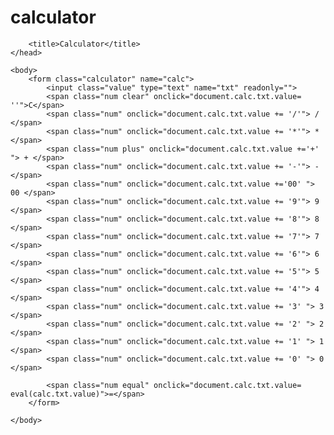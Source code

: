 # calculator

<!DOCTYPE html>
<html lang="en">
    <head>
        <meta charset="utf-8">
        <meta http-equiv="X-UA-Compatible" content="IE=edge">
        <meta name="viewport" content="width=device-width, initial-scale=1.0">
        <link rel="stylesheet" href="style.css">

        <title>Calculator</title>
    </head>

    <body>
        <form class="calculator" name="calc">
            <input class="value" type="text" name="txt" readonly="">
            <span class="num clear" onclick="document.calc.txt.value= ''">C</span>
            <span class="num" onclick="document.calc.txt.value += '/'"> / </span>
            <span class="num" onclick="document.calc.txt.value += '*'"> * </span>
            <span class="num plus" onclick="document.calc.txt.value +='+' "> + </span>
            <span class="num" onclick="document.calc.txt.value += '-'"> - </span>
            <span class="num" onclick="document.calc.txt.value +='00' "> 00 </span>
            <span class="num" onclick="document.calc.txt.value += '9'"> 9 </span>
            <span class="num" onclick="document.calc.txt.value += '8'"> 8 </span>
            <span class="num" onclick="document.calc.txt.value += '7'"> 7 </span>          
            <span class="num" onclick="document.calc.txt.value += '6'"> 6 </span>
            <span class="num" onclick="document.calc.txt.value += '5'"> 5 </span>
            <span class="num" onclick="document.calc.txt.value += '4'"> 4 </span>
            <span class="num" onclick="document.calc.txt.value += '3' "> 3 </span>
            <span class="num" onclick="document.calc.txt.value += '2' "> 2 </span>
            <span class="num" onclick="document.calc.txt.value += '1' "> 1 </span>
            <span class="num" onclick="document.calc.txt.value += '0' "> 0 </span>
            
            <span class="num equal" onclick="document.calc.txt.value= eval(calc.txt.value)">=</span>
        </form>

    </body>
</html>
